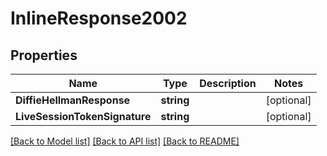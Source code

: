 # InlineResponse2002

## Properties

Name | Type | Description | Notes
------------ | ------------- | ------------- | -------------
**DiffieHellmanResponse** | **string** |  | [optional] 
**LiveSessionTokenSignature** | **string** |  | [optional] 

[[Back to Model list]](../README.md#documentation-for-models) [[Back to API list]](../README.md#documentation-for-api-endpoints) [[Back to README]](../README.md)


